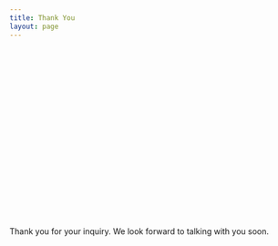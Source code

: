 ```yaml
---
title: Thank You
layout: page
---
```

<div class="row">
<div class="large-12 columns text center" style="padding-top: 300px;">
<p>Thank you for your inquiry.  We look forward to talking with you soon.</p>


</div>
</div>
